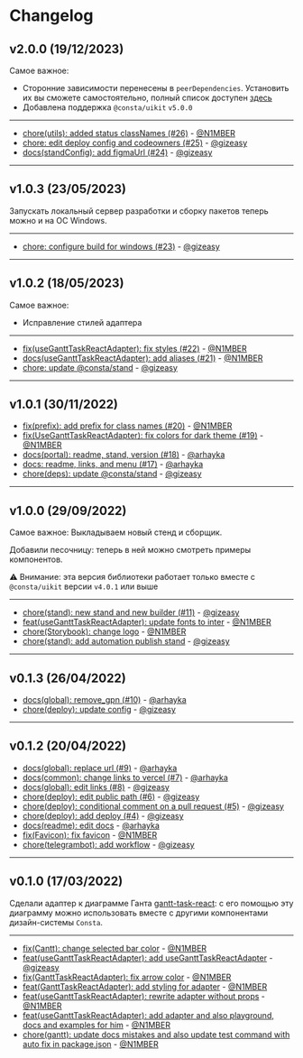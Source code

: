 # Changelog

## v2.0.0 (19/12/2023)
Самое важное:
- Сторонние зависимости перенесены в `peerDependencies`. Установить их вы сможете самостоятельно, полный список доступен [здесь](https://github.com/consta-design-system/gantt-task-react-adapter/blob/master/package.json) 
- Добавлена поддержка `@consta/uikit` `v5.0.0`

---

- [chore(utils): added status classNames (#26)](https://github.com/consta-design-system/gantt-task-react-adapter/commit/835820548f8ad9bf6935d10c3079d85891e5e487) - [@N1MBER](https://github.com/N1MBER)
- [chore: edit deploy config and codeowners (#25)](https://github.com/consta-design-system/gantt-task-react-adapter/commit/63b3dbf19dc257a47ea530e5e3043bc83ad3a572) - [@gizeasy](https://github.com/gizeasy)
- [docs(standConfig): add figmaUrl (#24)](https://github.com/consta-design-system/gantt-task-react-adapter/commit/5825f7a1d9abc93706aa19682f75a6ae8244e4b9) - [@gizeasy](https://github.com/gizeasy)

--------------------

## v1.0.3 (23/05/2023)
Запускать локальный сервер разработки и сборку пакетов теперь можно и на ОС Windows. 

---

- [chore: configure build for windows (#23)](https://github.com/consta-design-system/gantt-task-react-adapter/commit/807cbf66e35bd7bff06b298c604a64d52aa33bf3) - [@gizeasy](https://github.com/gizeasy)

--------------------

## v1.0.2 (18/05/2023)
Самое важное:
- Исправление стилей адаптера
---

- [fix(useGanttTaskReactAdapter): fix styles (#22)](https://github.com/consta-design-system/gantt-task-react-adapter/commit/3f24e47c5ac74bb074c009b4245885dd90dd546a) - [@N1MBER](https://github.com/N1MBER)
- [docs(useGanttTaskReactAdapter): add aliases (#21)](https://github.com/consta-design-system/gantt-task-react-adapter/commit/261e4d3903ad57b86b76d2a49034b16f22b51621) - [@N1MBER](https://github.com/N1MBER)
- [chore: update @consta/stand](https://github.com/consta-design-system/gantt-task-react-adapter/commit/8e8cb004f26c5fedd0a4b2f0cc27dc78e0428c81) - [@gizeasy](https://github.com/gizeasy)

--------------------

## v1.0.1 (30/11/2022)
- [fix(prefix): add prefix for class names (#20)](https://github.com/consta-design-system/gantt-task-react-adapter/commit/abb6c44515ce12a1a5e51f9457d3ea777e2cdfb4) - [@N1MBER](https://github.com/N1MBER)
- [fix(UseGanttTaskReactAdapter): fix colors for dark theme (#19)](https://github.com/consta-design-system/gantt-task-react-adapter/commit/6df28243683b05cf050e44950bcaafcb6bee7108) - [@N1MBER](https://github.com/N1MBER)
- [docs(portal): readme, stand, version (#18)](https://github.com/consta-design-system/gantt-task-react-adapter/commit/a6fc1e1a6435cb80632fb5c6ae03416654a1b8fa) - [@arhayka](https://github.com/arhayka)
- [docs: readme, links, and menu (#17)](https://github.com/consta-design-system/gantt-task-react-adapter/commit/181418c55be305c79ae2a4e36717cce6b9cbe661) - [@arhayka](https://github.com/arhayka)
- [chore(deps): update @consta/stand](https://github.com/consta-design-system/gantt-task-react-adapter/commit/55b90762370825b2a13014b3f11e66a3da580c26) - [@gizeasy](https://github.com/gizeasy)

--------------------

## v1.0.0 (29/09/2022)
Самое важное:
Выкладываем новый стенд и сборщик.

Добавили песочницу: теперь в ней можно смотреть примеры компонентов.

⚠️ Внимание: эта версия библиотеки работает только вместе с `@consta/uikit` версии `v4.0.1` или выше

---

- [chore(stand): new stand and new builder (#11)](https://github.com/consta-design-system/gantt-task-react-adapter/commit/bc8da23bfff4cb71f5aa29a4cbb47640ed407e6d) - [@gizeasy](https://github.com/gizeasy)
- [feat(useGanttTaskReactAdapter): update fonts to inter](https://github.com/consta-design-system/gantt-task-react-adapter/commit/154bf5a92aa87a082723a05e2709a18d90046777) - [@N1MBER](https://github.com/N1MBER)
- [chore(Storybook): change logo](https://github.com/consta-design-system/gantt-task-react-adapter/commit/43632247a152559fb0b0469baba85dcd17f81dd5) - [@N1MBER](https://github.com/N1MBER)
- [chore(stand): add automation publish stand](https://github.com/consta-design-system/gantt-task-react-adapter/commit/4308bf9cfe0d7f52197aa19b17286b903950fc9d) - [@gizeasy](https://github.com/gizeasy)

--------------------

## v0.1.3 (26/04/2022)
- [docs(global): remove_gpn (#10)](https://github.com/consta-design-system/gantt-task-react-adapter/commit/c5eacfe18c64e4d5345d97851441ace0a5fd85ae) - [@arhayka](https://github.com/arhayka)
- [chore(deploy): update config](https://github.com/consta-design-system/gantt-task-react-adapter/commit/2ca9f944f4b8fa96900e0c4ed2ef678e82480190) - [@gizeasy](https://github.com/gizeasy)

--------------------

## v0.1.2 (20/04/2022)
- [docs(global): replace url (#9)](https://github.com/consta-design-system/gantt-task-react-adapter/commit/4d122b1e68b4d68bc3e63a146a6d6bc712e05b85) - [@arhayka](https://github.com/arhayka)
- [docs(common): change links to vercel (#7)](https://github.com/consta-design-system/gantt-task-react-adapter/commit/457f672a23eb54d5640374dbd2f64df474f6b77e) - [@arhayka](https://github.com/arhayka)
- [docs(global): edit links (#8)](https://github.com/consta-design-system/gantt-task-react-adapter/commit/0787df92b23e000fc5e4bde36cec79ecd4c9eea2) - [@gizeasy](https://github.com/gizeasy)
- [chore(deploy): edit public path (#6)](https://github.com/consta-design-system/gantt-task-react-adapter/commit/0351efea4013f84a9ade851274ce0c803d8c065c) - [@gizeasy](https://github.com/gizeasy)
- [chore(deploy): conditional comment on a pull request (#5)](https://github.com/consta-design-system/gantt-task-react-adapter/commit/ecc6a29deb23c6ca304d191c17cc2efc52f87ab6) - [@gizeasy](https://github.com/gizeasy)
- [chore(deploy): add deploy (#4)](https://github.com/consta-design-system/gantt-task-react-adapter/commit/c20634b3b67f937e1782ad981b0081583a1628c1) - [@gizeasy](https://github.com/gizeasy)
- [docs(readme): edit docs](https://github.com/consta-design-system/gantt-task-react-adapter/commit/4e9e1409ce5d13e991dbaded7f6563fbf5965032) - [@arhayka](https://github.com/arhayka)
- [fix(Favicon): fix favicon](https://github.com/consta-design-system/gantt-task-react-adapter/commit/c5b577f7b276b55c9d7e70e2851e065c360a5587) - [@N1MBER](https://github.com/N1MBER)
- [chore(telegrambot): add workflow](https://github.com/consta-design-system/gantt-task-react-adapter/commit/559fbf194fcc8bdb1236dcaca6d3b844537586b0) - [@gizeasy](https://github.com/gizeasy)

--------------------

## v0.1.0 (17/03/2022)
Сделали адаптер к диаграмме Ганта [gantt-task-react](https://github.com/MaTeMaTuK/gantt-task-react): с его помощью эту диаграмму можно использовать вместе с другими компонентами дизайн-системы `Consta`.

--- 

- [fix(Cantt): change selected bar color](https://github.com/consta-design-system/gantt-task-react-adapter/commit/aaa3e76c25bd3a8cd399a4f246efa0b6c5d9e0cb) - [@N1MBER](https://github.com/N1MBER)
- [feat(useGanttTaskReactAdapter): add useGanttTaskReactAdapter](https://github.com/consta-design-system/gantt-task-react-adapter/commit/0ae09abea920c1e4f8cb86306cda0f6af2e38a66) - [@gizeasy](https://github.com/gizeasy)
- [fix(GanttTaskReactAdapter): fix arrow color](https://github.com/consta-design-system/gantt-task-react-adapter/commit/499b6fefa18bab4ca5a46835ef1ee25bf78fb64b) - [@N1MBER](https://github.com/N1MBER)
- [feat(GanttTaskReactAdapter): add styling for adapter](https://github.com/consta-design-system/gantt-task-react-adapter/commit/841677f53ea331d0dd1d88d378a83f41deab55a3) - [@N1MBER](https://github.com/N1MBER)
- [feat(useGanttTaskReactAdapter): rewrite adapter without props](https://github.com/consta-design-system/gantt-task-react-adapter/commit/76a66640bfbf13002ce3ddffb4776ea17e8a3296) - [@N1MBER](https://github.com/N1MBER)
- [feat(useGanttTaskReactAdapter): add adapter and also playground, docs and examples for him](https://github.com/consta-design-system/gantt-task-react-adapter/commit/ac857538fe84096b8fc49cd121899984ff16af33) - [@N1MBER](https://github.com/N1MBER)
- [chore(gantt): update docs mistakes and also update test command with auto fix in package.json](https://github.com/consta-design-system/gantt-task-react-adapter/commit/18e941a49d8b6ce53560064409304e5b5bb99baf) - [@N1MBER](https://github.com/N1MBER)
